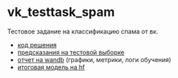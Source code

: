 # vk_testtask_spam
Тестовое задание на классификацию спама от вк.
- [код решения](vk_spam.ipynb)
- [предсказания на тестовой выборке](/data/predicted_test.csv)
- [отчет на wandb](https://api.wandb.ai/links/vknyazkova/8oigpbh7) (графики, метрики, логи обучения)
- [итоговая модель на hf](https://huggingface.co/vknyazkova01/bert_spam_detection)